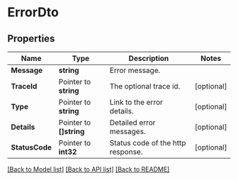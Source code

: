 # ErrorDto

## Properties

Name | Type | Description | Notes
------------ | ------------- | ------------- | -------------
**Message** | **string** | Error message. | 
**TraceId** | Pointer to **string** | The optional trace id. | [optional] 
**Type** | Pointer to **string** | Link to the error details. | [optional] 
**Details** | Pointer to **[]string** | Detailed error messages. | [optional] 
**StatusCode** | Pointer to **int32** | Status code of the http response. | [optional] 

[[Back to Model list]](../README.md#documentation-for-models) [[Back to API list]](../README.md#documentation-for-api-endpoints) [[Back to README]](../README.md)


